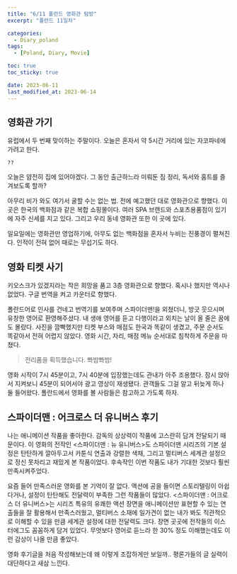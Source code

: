 ```yaml
---
title: "6/11 폴란드 영화관 탐방"
excerpt: "폴란드 11일차"

categories:
  - Diary_poland
tags:
  - [Poland, Diary, Movie]

toc: true
toc_sticky: true

date: 2023-06-11
last_modified_at: 2023-06-14
---
```


## 영화관 가기

유럽에서 두 번째 맞이하는 주말이다. 오늘은 혼자서 약 5시간 거리에 있는 자코파네에 가려고 한다.

<!-- <p align="center">
<img src="https://drive.google.com/uc?id=1FEO0wPvF1P2s_cGZJYeCWFKvrAdcWpGo" width="45%">
</p> -->

`??`

오늘은 얌전히 집에 있어야겠다. 그 동안 출근하느라 미뤄둔 짐 정리, 독서와 홈트를 즐겨보도록 할까?

<!-- <p align="center">
<img src="https://drive.google.com/uc?id=1jcMawiwkxVwq9qRNuvDPdizfDXY4ncEO" width="45%">
</p> -->

아무리 비가 와도 여기서 굴할 수는 없는 법. 전에 예고했던 대로 영화관으로 향했다. 이 곳은 한국의 백화점과 같은 복합 쇼핑몰이다. 여러 SPA 브랜드와 스포츠용품점이 있기에 자주 신세를 지고 있다. 그리고 우리 동네 영화관 또한 이 곳에 있다.

<!-- <p align="center">
<img src="https://drive.google.com/uc?id=1FEO0wPvF1P2s_cGZJYeCWFKvrAdcWpGo" width="45%"> <img src="https://drive.google.com/uc?id=1R5Cg5SkRobY-Bv1WmN0BtlTyHsBslyna" width="45%">
</p> -->

일요일에는 영화관만 영업하기에, 아무도 없는 백화점을 혼자서 누비는 진풍경이 펼쳐진다. 인적이 전혀 없어 때로는 무섭기도 하다.

## 영화 티켓 사기

키오스크가 있겠지라는 작은 희망을 품고 3층 영화관으로 향했다. 혹시나 했지만 역시나 없었다. 구글 번역을 켜고 카운터로 향했다.

폴란드어로 인사를 건네고 번역기를 보여주며 스파이더맨!을 외쳤더니, 방긋 웃으시며 유창한 영어로 환영해주셨다. 내 생애 영어를 듣고 다행이라고 외치는 날이 올 줄은 꿈에도 몰랐다. 사진을 깜빡했지만 티켓 부스와 매점도 한국과 똑같이 생겼고, 주문 순서도 똑같아서 전혀 어렵지 않았다. 영화 시간, 자리, 매점 메뉴 순서대로 침착하게 주문을 마쳤다.

<!-- <p align="center">
<img src="https://drive.google.com/uc?id=1-RJdDW9bAQuAE4FGMv1M3Pp0OJTTdjYR" width="45%"> <img src="https://drive.google.com/uc?id=1fr4aaCCqiTZ7KULnyiPasd8ixtvReWx9" width="45%">
</p> -->

> 전리품을 획득했습니다. 뽜밤뽜밤!

<!-- <p align="center">
<img src="https://drive.google.com/uc?id=1-RJdDW9bAQuAE4FGMv1M3Pp0OJTTdjYR" width="45%"> <img src="https://drive.google.com/uc?id=1fr4aaCCqiTZ7KULnyiPasd8ixtvReWx9" width="45%">
</p> -->

영화 시작이 7시 45분이고, 7시 40분에 입장했는데도 관내가 아주 조용했다. 잠시 앉아서 지켜보니 45분이 되어서야 광고 영상이 재생됐다. 관객들도 그걸 알고 뒤늦게 하나 둘 들어왔다. 폴란드에서 영화를 볼 사람들은 참고하고 가도록 하자.

## 스파이더맨 : 어크로스 더 유니버스 후기

<!-- <p align="center">
<img src="https://drive.google.com/uc?id=1-RJdDW9bAQuAE4FGMv1M3Pp0OJTTdjYR" width="45%"> <img src="https://drive.google.com/uc?id=1fr4aaCCqiTZ7KULnyiPasd8ixtvReWx9" width="45%">
</p> -->

나는 애니메이션 작품을 좋아한다. 감독의 상상력이 작품에 고스란히 담겨 전달되기 때문이다. 이 영화의 전작인 <스파이더맨 : 뉴 유니버스>도 스파이더맨 시리즈의 기본 설정은 탄탄하게 깔아두고서 카툰식 연출과 강렬한 색채, 그리고 멀티버스 세계관 설정으로 정신 못차리고 재밌게 본 작품이었다. 후속작인 이번 작품도 내가 기대한 것보다 훨씬 만족시켜주었다.

요즘 들어 만족스러운 영화를 본 기억이 잘 없다. 액션에 공을 들이면 스토리텔링이 아쉽다거나, 설정이 탄탄해도 전달력이 부족한 그런 작품들이 많았다. <스파이더맨 : 어크로스 더 유니버스>는 시리즈 특유의 유쾌한 액션 장면을 애니메이션만 표현할 수 있는 연출들을 잘 활용해서 만족스러웠고, 멀티버스 소재에 일가견이 없는 내가 봐도 직관적으로 이해할 수 있을 만큼 세계관 설정에 대한 전달력도 크다. 장면 곳곳에 전작들의 이스터에그도 꼼꼼하게 담겨 있었다. 무엇보다 영어로 듣느라 한 30% 정도 이해했는데도 이런 감상이 나올 만큼 좋았다.

영화 후기글을 처음 작성해보는데 왜 이렇게 조잡하게만 보일까.. 평론가들의 글 실력이 대단하다고 새삼 느낀다.
